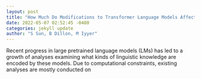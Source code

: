 ```yaml
--- 
layout: post 
title: "How Much Do Modifications to Transformer Language Models Affect Their Ability to Learn Linguistic Knowledge?" 
date: 2022-05-07 02:52:45 -0400 
categories: jekyll update 
author: "S Sun, B Dillon, M Iyyer" 
--- 
```

Recent progress in large pretrained language models (LMs) has led to a growth of analyses examining what kinds of linguistic knowledge are encoded by these models. Due to computational constraints, existing analyses are mostly conducted on